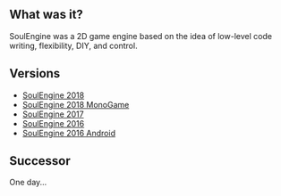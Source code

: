 ## What was it?

SoulEngine was a 2D game engine based on the idea of low-level code writing, flexibility, DIY, and control.

## Versions

* [SoulEngine 2018](https://github.com/Cryru/SoulEngine/tree/2018)
* [SoulEngine 2018 MonoGame](https://github.com/Cryru/SoulEngine/tree/2018XNA)
* [SoulEngine 2017](https://github.com/Cryru/SoulEngine/tree/2017)
* [SoulEngine 2016](https://github.com/Cryru/SoulEngine/tree/2016)
* [SoulEngine 2016 Android](https://github.com/Cryru/SoulEngine/tree/2016Android)

## Successor

One day...
